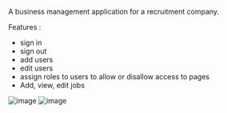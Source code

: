 A business management application for a recruitment company.

Features :
- sign in
- sign out
- add users
- edit users
- assign roles to users to allow or disallow access to pages
- Add, view, edit jobs

![image](https://user-images.githubusercontent.com/59998213/139588737-00af0f04-e62a-499d-b812-7ef4e3521baf.png)
![image](https://user-images.githubusercontent.com/59998213/139588780-820d05ce-f010-4e33-bb00-807fb4ab0576.png)
